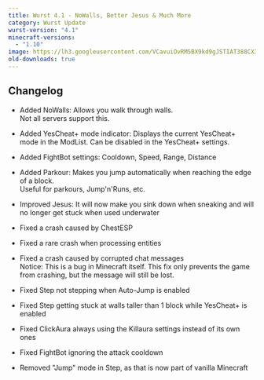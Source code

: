```yaml
---
title: Wurst 4.1 - NoWalls, Better Jesus & Much More
category: Wurst Update
wurst-version: "4.1"
minecraft-versions:
  - "1.10"
image: https://lh3.googleusercontent.com/VCavuiOvRM5BX9kd9gJSTIAT388CX3sjFtqKgWzHkxOXcVvMBnju6GZrHoJV5EFkAO6UMJ5HmfUEn1bAExVSRJ0mNFH8hqZg5y9z3L-JVq9SBfGSKJjm-RUfej61OBFy2DsiWcP-zOSdRzApA5L6mVyvgx_ryV9P4x-ID8tg1Xm4IW2R-vCRfHBY5hxafhgqfTn78l_jjRM2yuMyRBpDG10rxGS8JMZPb16xQVAipxxjl4IM1BvVUaU9HgV9t16lIwduioAA7Tbf51kEBLgT5SqjDpGVw2eOAK-9fcnYb3Nh-riBYQNJGU7P_wVyED3XfzA2MstrhP65EZbFdxj4czhjLZYkdG3lzufhm0JVgfucFYquK_6uENOkrtIMnm8jaQdAkeR9nXBEU6jpBJge56opvtmuB0qD5eP8K9g4ilvCdq2evMp72lLzY4XV2mjdTOtsG05DaIinBFejv69irUI608uzEeddztPd0Wl5wYKMVEArOtKPqjo7MCmY8Q9A6P8fKlV4zUc-V5kQHxudpTBzBegjMgAOfAMsauUhqX2R39rJ5FS0R8intFq2puqqSK8q_7QsTwVhYqJWCc6inDNwW5aQSKy2cfZ-B_vys3hw6mNc=w1280-h720-no
old-downloads: true
---
```

## Changelog

- Added NoWalls: Allows you walk through walls.  
  Not all servers support this.

- Added YesCheat+ mode indicator: Displays the current YesCheat+ mode in the ModList. Can be disabled in the YesCheat+ settings.

- Added FightBot settings: Cooldown, Speed, Range, Distance

- Added Parkour: Makes you jump automatically when reaching the edge of a block.  
  Useful for parkours, Jump'n'Runs, etc.

- Improved Jesus: It will now make you sink down when sneaking and will no longer get stuck when used underwater



- Fixed a crash caused by ChestESP

- Fixed a rare crash when processing entities

- Fixed a crash caused by corrupted chat messages  
  Notice: This is a bug in Minecraft itself. This fix only prevents the game from crashing, but the message will still be lost.

- Fixed Step not stepping when Auto-Jump is enabled

- Fixed Step getting stuck at walls taller than 1 block while YesCheat+ is enabled

- Fixed ClickAura always using the Killaura settings instead of its own ones

- Fixed FightBot ignoring the attack cooldown

- Removed "Jump" mode in Step, as that is now part of vanilla Minecraft
